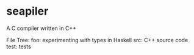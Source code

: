 # seapiler

A C compiler written in C++

File Tree:
  foo: experimenting with types in Haskell
  src: C++ source code
  test: tests
